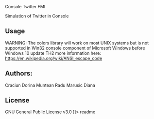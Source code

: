 <snippet>
  <content><![CDATA[

# Console Twitter FMI
Simulation of Twitter in Console

## Usage
WARNING: The colors library will work on most UNIX systems but
	is not supported in Win32 console component of Microsoft Windows 
	before Windows 10 update TH2
more information here: https://en.wikipedia.org/wiki/ANSI_escape_code

## Authors:
Craciun Dorina
Muntean Radu
Marusic Diana

## License
GNU General Public License v3.0
]]></content>
  <tabTrigger>readme</tabTrigger>
</snippet>
